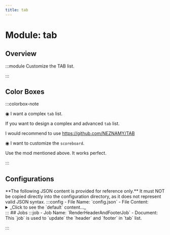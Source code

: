```yaml
---
title: tab
---
```



# Module: tab

## Overview
:::module
  Customize the TAB list.


:::
## Color Boxes

:::colorbox-note

  ◉ I want a complex `tab` list.
  
  If you want to design a complex and advanced `tab` list.
  
  I would recommend to use https://github.com/NEZNAMY/TAB
  
  
  
  ◉ I want to customize the `scoreboard`.
  
  Use the mod mentioned above. It works perfect.


:::

## Configurations
<Admonition type="warning" icon="" title="">
**The following JSON content is provided for reference only.**
It must NOT be copied directly into the configuration directory, as it does not represent valid JSON syntax.
</Admonition>
:::config
- File Name: `config.json`
- File Content: 
<details>

<summary>_Click to see the `default` content..._</summary>

```json showLineNumbers title="config/fuji/modules/tab/config.json"
{
  /* The `cron` expression used to `update` the tab list. */
  "update_cron": "* * * ? * *"
  /* Define the style of tab list. */,
  "style": {
    "enable_header": true,
    "enable_footer": true,
    "header": [
      "<rainbow><strikethrough>                              </strikethrough></rainbow><newline><#FFA1F5><b>Server Name</b><newline><grey><b>Online players: %server:online%</b></grey>"
    ],
    "body": [
      "<gradient:#FFA1F5:#BFBDFB:#6ECBFF>%player:displayname_visual%"
    ],
    "footer": [
      "<grey><b>TPS: %server:tps_colored% MSPT: %server:mspt_colored% PING: %player:ping_colored%</b></grey><newline><grey><b>Memory: %server:used_ram%/%server:max_ram% MB</b></grey><newline><#FFA1F5><b>%fuji:rotate Welcome to the server. %<newline><rainbow><strikethrough>                              </strikethrough></rainbow>"
    ]
  }
}
```
</details>
:::
## Jobs
:::job
- Job Name: `RenderHeaderAndFooterJob`
- Document:   This `job` is used to `update` the `header` and `footer` in `tab` list.


:::
